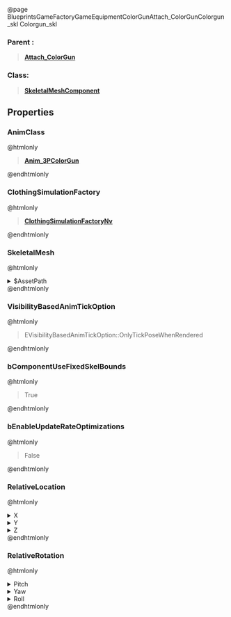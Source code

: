 @page BlueprintsGameFactoryGameEquipmentColorGunAttach_ColorGunColorgun_skl Colorgun_skl
### Parent :
<b><a href="_blueprints_game_factory_game_equipment_color_gun_attach__color_gun.html"><blockquote>Attach_ColorGun</blockquote></a></b>
### Class:
<b><a href="_class_script_skeletal_mesh_component.html"><blockquote>SkeletalMeshComponent</blockquote></a></b>
## Properties
### AnimClass
@htmlonly
<b><a href="_blueprints_game_factory_game_equipment_color_gun_anim_3_p_color_gun.html"><blockquote>Anim_3PColorGun</blockquote></a></b>
@endhtmlonly

### ClothingSimulationFactory
@htmlonly
<b><a href="_class_script_clothing_simulation_factory_nv.html"><blockquote>ClothingSimulationFactoryNv</blockquote></a></b>
@endhtmlonly

### SkeletalMesh
@htmlonly
<details>
 <summary>$AssetPath</summary>
<b><a href="_blueprints_game_factory_game_equipment_color_gun_mesh_colorgun_skl.html"><blockquote>Colorgun_skl</blockquote></a></b>
</details>
@endhtmlonly

### VisibilityBasedAnimTickOption
@htmlonly
<blockquote>EVisibilityBasedAnimTickOption::OnlyTickPoseWhenRendered</blockquote>
@endhtmlonly

### bComponentUseFixedSkelBounds
@htmlonly
<blockquote>True</blockquote>
@endhtmlonly

### bEnableUpdateRateOptimizations
@htmlonly
<blockquote>False</blockquote>
@endhtmlonly

### RelativeLocation
@htmlonly
<details>
 <summary>X</summary>
<blockquote>-1.5698318481445312</blockquote>
</details>
<details>
 <summary>Y</summary>
<blockquote>-2.289129224664066e-05</blockquote>
</details>
<details>
 <summary>Z</summary>
<blockquote>1.6280055046081543</blockquote>
</details>
@endhtmlonly

### RelativeRotation
@htmlonly
<details>
 <summary>Pitch</summary>
<blockquote>0</blockquote>
</details>
<details>
 <summary>Yaw</summary>
<blockquote>-90.00011444091797</blockquote>
</details>
<details>
 <summary>Roll</summary>
<blockquote>0</blockquote>
</details>
@endhtmlonly

